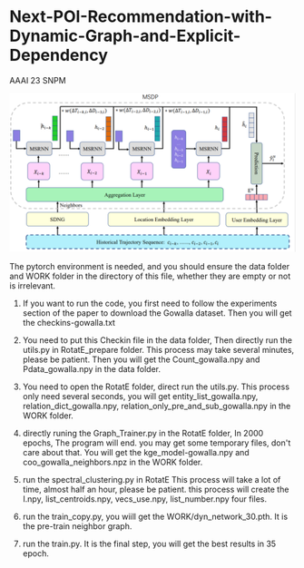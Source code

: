 <!--
 * @Descripttion:
 * @version:
 * @Author: YinFeiyu
 * @Date: 2022-11-25 16:48:06
 * @LastEditors: YinFeiyu
 * @LastEditTime: 2022-11-25 16:54:05
-->

# Next-POI-Recommendation-with-Dynamic-Graph-and-Explicit-Dependency

AAAI 23 SNPM

![SNPM](/images/f1.png)

The pytorch environment is needed, and you should ensure the data folder and WORK folder in the directory of this file, whether they are empty or not is irrelevant.

1. If you want to run the code, you first need to follow the experiments section of the paper to download the Gowalla dataset.
   Then you will get the checkins-gowalla.txt

2. You need to put this Checkin file in the data folder, Then directly run the utils.py in RotatE_prepare folder.
   This process may take several minutes, please be patient. Then you will get the Count_gowalla.npy and Pdata_gowalla.npy in the data folder.

3. You need to open the RotatE folder, direct run the utils.py.
   This process only need several seconds, you will get entity_list_gowalla.npy, relation_dict_gowalla.npy, relation_only_pre_and_sub_gowalla.npy in the WORK folder.

4. directly runing the Graph_Trainer.py in the RotatE folder, In 2000 epochs, The program will end.
   you may get some temporary files, don't care about that.
   You will get the kge_model-gowalla.npy and coo_gowalla_neighbors.npz in the WORK folder.

5. run the spectral_clustering.py in RotatE
   This process will take a lot of time, almost half an hour, please be patient.
   this process will create the I.npy, list_centroids.npy, vecs_use.npy, list_number.npy four files.

6. run the train_copy.py, you wiill get the WORK/dyn_network_30.pth. It is the pre-train neighbor graph.

7. run the train.py. It is the final step, you will get the best results in 35 epoch.
